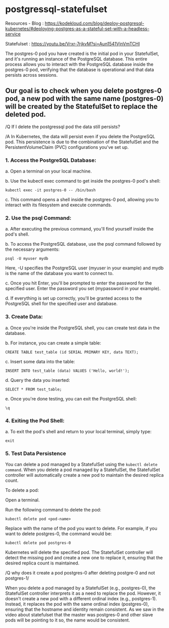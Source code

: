 # postgressql-statefulset

Resources -
Blog : https://kodekloud.com/blog/deploy-postgresql-kubernetes/#deploying-postgres-as-a-stateful-set-with-a-headless-service

Statefulset : https://youtu.be/Vrxr-7rjkvM?si=Aun1541VjnVmTCHl

The postgres-0 pod you have created is the initial pod in your StatefulSet, and it's running an instance of the PostgreSQL database. This entire process allows you to interact with the PostgreSQL database inside the postgres-0 pod, verifying that the database is operational and that data persists across sessions. 

## Our goal is to check when you delete postgres-0 pod, a new pod with the same name (postgres-0) will be created by the StatefulSet to replace the deleted pod.

/Q If I delete the postgressql pod the data still persists? 

/A In Kubernetes, the data will persist even if you delete the PostgreSQL pod. This persistence is due to the combination of the StatefulSet and the PersistentVolumeClaim (PVC) configurations you've set up.


### 1. Access the PostgreSQL Database:

  a. Open a terminal on your local machine.
  
  b. Use the kubectl exec command to get inside the postgres-0 pod's shell:
  
  ```
  kubectl exec -it postgres-0 -- /bin/bash
  ```
  c. This command opens a shell inside the postgres-0 pod, allowing you to interact with its filesystem and execute commands.

### 2. Use the psql Command:

  a. After executing the previous command, you'll find yourself inside the pod's shell.
  
  b. To access the PostgreSQL database, use the psql command followed by the necessary arguments:
  
  ```
  psql -U myuser mydb
  ```
  Here, -U specifies the PostgreSQL user (myuser in your example) and mydb is the name of the database you want to connect to.
  
  c. Once you hit Enter, you'll be prompted to enter the password for the specified user. Enter the password you set (mypassword in your example).
  
  d. If everything is set up correctly, you'll be granted access to the PostgreSQL shell for the specified user and database.

### 3. Create Data:

  a. Once you're inside the PostgreSQL shell, you can create test data in the database.
  
  b. For instance, you can create a simple table:
  
  ```
  CREATE TABLE test_table (id SERIAL PRIMARY KEY, data TEXT);
  ```
  c. Insert some data into the table:
  
  ```
  INSERT INTO test_table (data) VALUES ('Hello, world!');
  ```
  d. Query the data you inserted:
  
  ```
  SELECT * FROM test_table;
  ```
  e. Once you're done testing, you can exit the PostgreSQL shell:
  
  ```
  \q
  ```
### 4. Exiting the Pod Shell:

  a. To exit the pod's shell and return to your local terminal, simply type:
  
  ```
  exit
  ```
### 5. Test Data Persistence

You can delete a pod managed by a StatefulSet using the ```kubectl delete command```. When you delete a pod managed by a StatefulSet, the StatefulSet controller will automatically create a new pod to maintain the desired replica count.

To delete a pod:

Open a terminal.

Run the following command to delete the pod:

```
kubectl delete pod <pod-name>
```
Replace <pod-name> with the name of the pod you want to delete. For example, if you want to delete postgres-0, the command would be:

```
kubectl delete pod postgres-0
```
Kubernetes will delete the specified pod. The StatefulSet controller will detect the missing pod and create a new one to replace it, ensuring that the desired replica count is maintained.


/Q why does it create a pod postgres-0 after deleting postgre-0 and not postgres-1/

When you delete a pod managed by a StatefulSet (e.g., postgres-0), the StatefulSet controller interprets it as a need to replace the pod. However, it doesn't create a new pod with a different ordinal index (e.g., postgres-1). Instead, it replaces the pod with the same ordinal index (postgres-0), ensuring that the hostname and identity remain consistent. As we saw in the video about statefulset that the master was postgres-0 and other slave pods will be pointing to it so, the name would be consistent.
